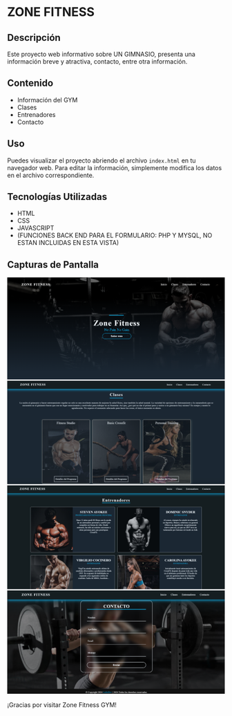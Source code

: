 
# ZONE FITNESS

## Descripción
Este proyecto web informativo sobre UN GIMNASIO, presenta una información breve y atractiva, contacto, entre otra información.

## Contenido
- Información del GYM
- Clases
- Entrenadores
- Contacto

## Uso
Puedes visualizar el proyecto abriendo el archivo `index.html` en tu navegador web. Para editar la información, simplemente modifica los datos en el archivo correspondiente.

## Tecnologías Utilizadas
- HTML
- CSS
- JAVASCRIPT
- (FUNCIONES BACK END PARA EL FORMULARIO: PHP Y MYSQL, NO ESTAN INCLUIDAS EN ESTA VISTA)

## Capturas de Pantalla
![Vista previa de ZoneFitness](img/captura.png)
![Vista previa de ZoneFitness](img/captura2.png)
![Vista previa de ZoneFitness](img/captura3.png)
![Vista previa de ZoneFitness](img/captura4.png)

¡Gracias por visitar Zone Fitness GYM!
